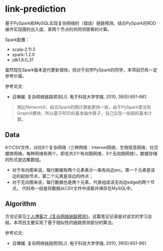 # link-prediction
基于PySpark和MySQL实现复杂网络的（错误）链路预测。结合PySpark的RDD操作实现图的出入度、某两个节点的共同邻居等的计算。

Spark配置：

* scala-2.11.5
* spark-1.2.0
* jdk1.8.0_31

虽然现在Spark版本迭代更新很快，但对于初学PySpark的同学，本项目仍有一定参考价值。

参考论文:

* 吕琳媛. 复杂网络链路预测[J]. 电子科技大学学报, 2010, 39(5):651-661.

>相比NetworkX，结合Spark的图计算能更快一些，由于PySpark里没有GraphX模块，所以基于RDD的基本操作算子，自己实现一些图的基本计算。

## Data
6个CSV文件，对应6个复杂网络（三种网络：Internet网络、生物信息网络、社交媒体网络，每种网络有两个。即总共3个有向图网络，3个无向图网络），数据存储的形式是边集数组。
* 对于有向图来说，每行数据有两个元素表示一条有向边arc。第一个元素是该边的起始节点，第二个元素是该边的终点；
* 对于无向图来说，每行数据也是两个元素，代表组成该无向边edge的两个节点。
代码有一段是将数据从CSV文件中读取并保存在MySQL中。


## Algorithm
方法记录见[个人博客](yuenshome.space)之[《复杂网络链路预测》](http://yuenshome.space/?p=3753)。这篇笔记记录是对该文的学习总结，本项目主要实现了基于相似性的链路预测部分的算法。

参考论文:

* 吕琳媛. 复杂网络链路预测[J]. 电子科技大学学报, 2010, 39(5):651-661.

